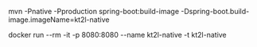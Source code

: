 


mvn -Pnative -Pproduction spring-boot:build-image -Dspring-boot.build-image.imageName=kt2l-native

docker run --rm -it -p 8080:8080 --name kt2l-native -t kt2l-native
